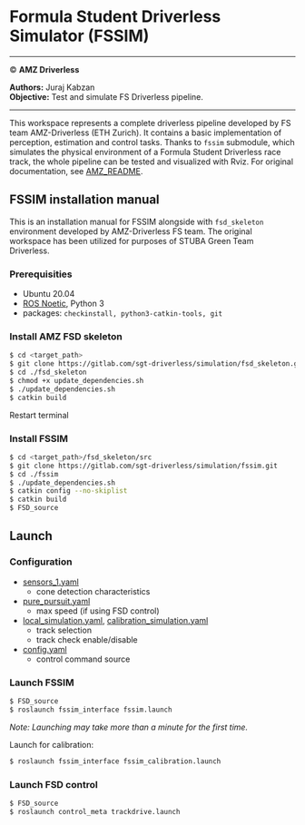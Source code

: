 # Formula Student Driverless Simulator (FSSIM)
___

© **AMZ Driverless**

**Authors:** Juraj Kabzan  
**Objective:** Test and simulate FS Driverless pipeline.
___

This workspace represents a complete driverless pipeline developed by FS team AMZ-Driverless (ETH Zurich). It contains a basic implementation of perception, estimation and control tasks. Thanks to `fssim` submodule, which simulates the physical environment of a Formula Student Driverless race track, the whole pipeline can be tested and visualized with Rviz. For original documentation, see [AMZ_README](./AMZ_README.md).

## FSSIM installation manual

This is an installation manual for FSSIM alongside with `fsd_skeleton` environment developed by AMZ-Driverless FS team. The original workspace has been utilized for purposes of STUBA Green Team Driverless.

### Prerequisities
 - Ubuntu 20.04
 - [ROS Noetic](http://wiki.ros.org/noetic/Installation/Ubuntu), Python 3
 - packages: `checkinstall, python3-catkin-tools, git`

### Install AMZ FSD skeleton
```sh
$ cd <target_path>
$ git clone https://gitlab.com/sgt-driverless/simulation/fsd_skeleton.git
$ cd ./fsd_skeleton
$ chmod +x update_dependencies.sh
$ ./update_dependencies.sh
$ catkin build
```
Restart terminal


### Install FSSIM
```sh
$ cd <target_path>/fsd_skeleton/src
$ git clone https://gitlab.com/sgt-driverless/simulation/fssim.git
$ cd ./fssim
$ ./update_dependencies.sh
$ catkin config --no-skiplist
$ catkin build
$ FSD_source
```
## Launch
### Configuration
* [sensors_1.yaml](./src/fssim_interface/fssim_config/sensors/sensors_1.yaml)
    - cone detection characteristics
* [pure_pursuit.yaml](./src/3_control/control_pure_pursuit/config/pure_pursuit.yaml)
    - max speed (if using FSD control)
* [local_simulation.yaml](./src/fssim_interface/fssim_config/local_simulation.yaml), [calibration_simulation.yaml](./src/fssim_interface/fssim_config/calibration_simulation.yaml)
    - track selection
    - track check enable/disable
* [config.yaml](./src/fssim_interface/config/config.yaml)
    - control command source

### Launch FSSIM
```sh
$ FSD_source
$ roslaunch fssim_interface fssim.launch
```
_Note: Launching may take more than a minute for the first time._

Launch for calibration:
```sh
$ roslaunch fssim_interface fssim_calibration.launch
```

### Launch FSD control
```sh
$ FSD_source
$ roslaunch control_meta trackdrive.launch
```



